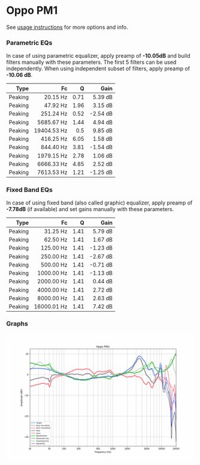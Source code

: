 # Oppo PM1
See [usage instructions](https://github.com/jaakkopasanen/AutoEq#usage) for more options and info.

### Parametric EQs
In case of using parametric equalizer, apply preamp of **-10.05dB** and build filters manually
with these parameters. The first 5 filters can be used independently.
When using independent subset of filters, apply preamp of **-10.06 dB**.

| Type    | Fc          |    Q | Gain     |
|--------:|------------:|-----:|---------:|
| Peaking | 20.15 Hz    | 0.71 | 5.39 dB  |
| Peaking | 47.92 Hz    | 1.96 | 3.15 dB  |
| Peaking | 251.24 Hz   | 0.52 | -2.54 dB |
| Peaking | 5685.67 Hz  | 1.44 | 4.94 dB  |
| Peaking | 19404.53 Hz | 0.5  | 9.85 dB  |
| Peaking | 416.25 Hz   | 6.05 | 1.58 dB  |
| Peaking | 844.40 Hz   | 3.81 | -1.54 dB |
| Peaking | 1979.15 Hz  | 2.78 | 1.06 dB  |
| Peaking | 6666.33 Hz  | 4.85 | 2.52 dB  |
| Peaking | 7613.53 Hz  | 1.21 | -1.25 dB |

### Fixed Band EQs
In case of using fixed band (also called graphic) equalizer, apply preamp of **-7.78dB**
(if available) and set gains manually with these parameters.

| Type    | Fc          |    Q | Gain     |
|--------:|------------:|-----:|---------:|
| Peaking | 31.25 Hz    | 1.41 | 5.79 dB  |
| Peaking | 62.50 Hz    | 1.41 | 1.67 dB  |
| Peaking | 125.00 Hz   | 1.41 | -1.23 dB |
| Peaking | 250.00 Hz   | 1.41 | -2.67 dB |
| Peaking | 500.00 Hz   | 1.41 | -0.71 dB |
| Peaking | 1000.00 Hz  | 1.41 | -1.13 dB |
| Peaking | 2000.00 Hz  | 1.41 | 0.44 dB  |
| Peaking | 4000.00 Hz  | 1.41 | 2.72 dB  |
| Peaking | 8000.00 Hz  | 1.41 | 2.63 dB  |
| Peaking | 16000.01 Hz | 1.41 | 7.42 dB  |

### Graphs
![](./Oppo%20PM1.png)